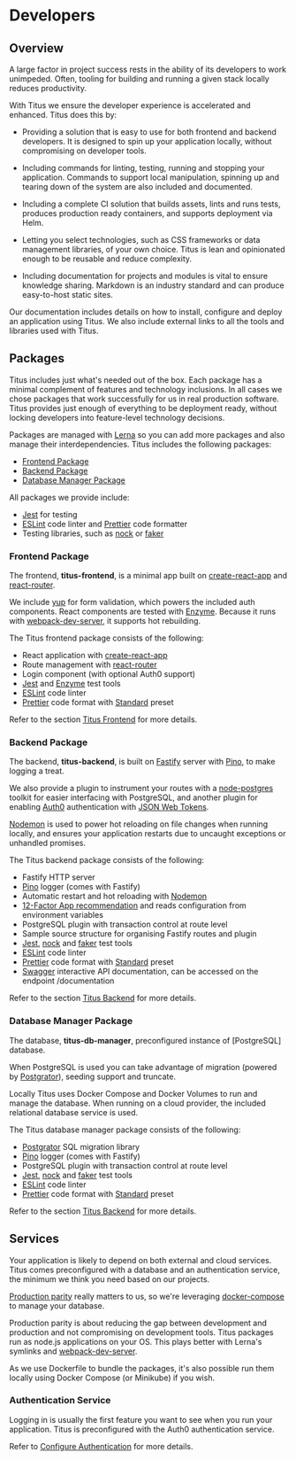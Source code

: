 # Developers

## Overview
A large factor in project success rests in the ability of its developers to work unimpeded. Often, tooling for building and running a given stack locally reduces productivity.

With Titus we ensure the developer experience is accelerated and enhanced. Titus does this by:

- Providing a solution that is easy to use for both frontend and backend developers. It is designed to spin up your application locally, without compromising on developer tools.

- Including commands for linting, testing, running and stopping your application. Commands to support local manipulation, spinning up and tearing down of the system are also included and documented.

- Including a complete CI solution that builds assets, lints and runs tests, produces production ready containers, and supports deployment via Helm.

- Letting you select technologies, such as CSS frameworks or data management libraries, of your own choice. Titus is lean and opinionated enough to be reusable and reduce complexity.

- Including documentation for projects and modules is vital to ensure knowledge sharing. Markdown is an industry standard and can produce easy-to-host static sites.

Our documentation includes details on how to install, configure and deploy an application using Titus. We also include external links to all the tools and libraries used with Titus.

## Packages
Titus includes just what's needed out of the box. Each package has a minimal complement of features and technology inclusions. In all cases we chose packages that work successfully for us in real production software. Titus provides just enough of everything to be deployment ready, without locking developers into feature-level technology decisions.

Packages are managed with [Lerna] so you can add more packages and also manage their interdependencies.
Titus includes the following packages:
* [Frontend Package](developers/packages/titus-frontend/)
* [Backend Package](developers/packages/titus-backend/)
* [Database Manager Package](/developers/packages/titus-db-manager/)

All packages we provide include:
- [Jest] for testing
- [ESLint] code linter and [Prettier] code formatter
- Testing libraries, such as [nock] or [faker]

### Frontend Package
The frontend, __titus-frontend__, is a minimal app built on [create-react-app] and [react-router].

We include [yup] for form validation, which powers the included auth components. React components are tested with [Enzyme].
Because it runs with [webpack-dev-server], it supports hot rebuilding.

The Titus frontend package consists of the following:

* React application with [create-react-app]
* Route management with [react-router]
* Login component (with optional Auth0 support)
* [Jest] and [Enzyme] test tools
* [ESLint] code linter
* [Prettier] code format with [Standard] preset


Refer to the section [Titus Frontend](developers/packages/titus-frontend/) for more details.


### Backend Package
The backend, __titus-backend__, is built on [Fastify] server with [Pino], to make logging a treat.

We also provide a plugin to instrument your routes with a [node-postgres] toolkit for easier interfacing with PostgreSQL, and another plugin for enabling [Auth0] authentication with [JSON Web Tokens][jwt].

[Nodemon] is used to power hot reloading on file changes when running locally, and ensures your application restarts due to uncaught exceptions or unhandled promises.

The Titus backend package consists of the following:

* Fastify HTTP server
* [Pino] logger (comes with Fastify)
* Automatic restart and hot reloading with [Nodemon]
* [12-Factor App recommendation][config] and reads configuration from environment variables
* PostgreSQL plugin with transaction control at route level
* Sample source structure for organising Fastify routes and plugin
* [Jest], [nock] and [faker] test tools
* [ESLint] code linter
* [Prettier] code format with [Standard] preset
* [Swagger] interactive API documentation, can be accessed on the endpoint /documentation

Refer to the section [Titus Backend](developers/packages/titus-backend/) for more details.


### Database Manager Package
The database, __titus-db-manager__, preconfigured instance of [PostgreSQL] database.

When PostgreSQL is used you can take advantage of migration (powered by [Postgrator]), seeding support and truncate.

Locally Titus uses Docker Compose and Docker Volumes to run and manage the database. When running on a cloud provider, the included relational database service is used.

The Titus database manager package consists of the following:

* [Postgrator] SQL migration library
* [Pino] logger (comes with Fastify)
* PostgreSQL plugin with transaction control at route level
* [Jest], [nock] and [faker] test tools
* [ESLint] code linter
* [Prettier] code format with [Standard] preset

Refer to the section [Titus Backend](developers/packages/titus-db-manager/) for more details.


## Services
Your application is likely to depend on both external and cloud services.
Titus comes preconfigured with a database and an authentication service, the minimum we think you need based on our projects.

[Production parity][parity] really matters to us, so we're leveraging [docker-compose] to manage your database.

Production parity is about reducing the gap between development and production and not compromising on development tools.
Titus packages run as node.js applications on your OS. This plays better with Lerna's symlinks and [webpack-dev-server].

As we use Dockerfile to bundle the packages, it's also possible run them locally using Docker Compose (or Minikube) if you wish.

### Authentication Service
Logging in is usually the first feature you want to see when you run your application. Titus is preconfigured with the Auth0 authentication service.

Refer to [Configure Authentication] for more details.

<!-- Images -->
[titus-developers-quote]: ../img/titus-developers-quote.svg

<!-- Internal Links -->
[Configure Authentication]: developers/packages/titus-frontend/?id=configure-authentication

<!-- External Links -->
[create-react-app]: https://facebook.github.io/create-react-app
[react-router]: https://reacttraining.com/react-router/web
[yup]: https://github.com/jquense/yup#readme
[Jest]: https://jestjs.io
[Enzyme]: https://airbnb.io/enzyme
[ESLint]: https://eslint.org
[Prettier]: https://prettier.io
[Hapi]: https://hapijs.com
[Fastify]: https://fastify.io
[Pino]: http://getpino.io
[Auth0]: https://auth0.com
[Nodemon]: https://nodemon.io
[node-postgres]: https://node-postgres.com
[docsify]: https://docsify.js.org
[Lerna]: https://lerna.js.org/
[webpack-dev-server]: https://webpack.js.org/configuration/dev-server
[jwt]: https://jwt.io
[nock]: https://github.com/nock/nock#readme
[faker]: http://marak.github.io/faker.js
[Postgrator]: https://github.com/rickbergfalk/postgrator#readme
[parity]: https://12factor.net/dev-prod-parity
[docker-compose]: https://docs.docker.com/compose
[Standard]: https://standardjs.com/
[config]: https://12factor.net/config
[Swagger]: https://swagger.io/
